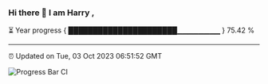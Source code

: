 ### Hi there 👋 I am Harry , 

⏳ Year progress { ██████████████████████▁▁▁▁▁▁▁▁ } 75.42 %

---

⏰ Updated on Tue, 03 Oct 2023 06:51:52 GMT

![Progress Bar CI](https://github.com/duykhang68/duykhang68/workflows/Progress%20Bar%20CI/badge.svg)
